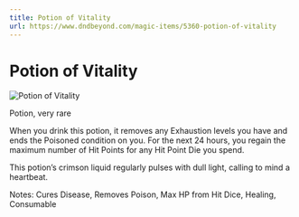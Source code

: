 ```yaml
---
title: Potion of Vitality
url: https://www.dndbeyond.com/magic-items/5360-potion-of-vitality
---
```


# Potion of Vitality

![Potion of Vitality](potion-of-vitality.png)

Potion, very rare

When you drink this potion, it removes any Exhaustion levels you have and ends the Poisoned condition on you. For the next 24 hours, you regain the maximum number of Hit Points for any Hit Point Die you spend.

This potion’s crimson liquid regularly pulses with dull light, calling to mind a heartbeat.

Notes: Cures Disease, Removes Poison, Max HP from Hit Dice, Healing, Consumable